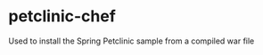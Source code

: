 petclinic-chef
==============

Used to install the Spring Petclinic sample from a compiled war file
